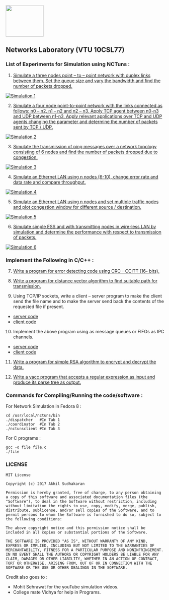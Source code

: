 <img src="http://image3.mouthshut.com/images/imagesp/925718051s.png"  width="120" height="100"/>

## Networks Laboratory (VTU 10CSL77)

### List of Experiments for Simulation using NCTuns :  
1.  [Simulate  a  three  nodes  point  –  to  –  point  network  with  duplex  links between  them.  Set  the  queue  size  and  vary  the  bandwidth  and  find  the number of packets dropped. ](https://www.youtube.com/watch?v=ShEC73xOnZ0)  

[![Simulation 1](https://img.youtube.com/vi/ShEC73xOnZ0/0.jpg)](http://www.youtube.com/watch?v=ShEC73xOnZ0)  

2.  [Simulate  a  four  node  point-to-point  network  with  the  links  connected  as follows: n0 – n2, n1 – n2 and n2 – n3. Apply TCP agent between n0-n3 and UDP between  n1-n3.  Apply  relevant  applications  over  TCP  and  UDP  agents changing  the  parameter  and  determine  the  number  of packets  sent  by TCP / UDP. ](https://www.youtube.com/watch?v=zO3Pv9TRLW0&t=2s)   

[![Simulation 2](https://img.youtube.com/vi/zO3Pv9TRLW0/0.jpg)](http://www.youtube.com/watch?v=zO3Pv9TRLW0)  

3. [Simulate  the  transmission  of  ping  messages  over  a  network  topology consisting  of  6  nodes  and  find  the  number  of  packets  dropped  due  to congestion. ](https://www.youtube.com/watch?v=yfo5OPVkTxI)

[![Simulation 3](https://img.youtube.com/vi/yfo5OPVkTxI/0.jpg)](http://www.youtube.com/watch?v=yfo5OPVkTxI)  

4.  [Simulate  an  Ethernet  LAN  using  n  nodes  (6-10),  change  error  rate  and data rate and compare throughput. ](https://www.youtube.com/watch?v=LHFwh1k2r0M)

[![Simulation 4](https://img.youtube.com/vi/LHFwh1k2r0M/0.jpg)](http://www.youtube.com/watch?v=LHFwh1k2r0M)

5. [Simulate  an  Ethernet  LAN  using  n  nodes  and  set  multiple  traffic  nodes and plot congestion window for different source / destination. ](https://www.youtube.com/watch?v=U8XgAIo0kT8)

[![Simulation 5](https://img.youtube.com/vi/U8XgAIo0kT8/0.jpg)](http://www.youtube.com/watch?v=U8XgAIo0kT8)    

6.  [Simulate  simple  ESS  and  with  transmitting  nodes  in wire-less  LAN  by simulation and determine the performance with respect to transmission of packets. ](https://www.youtube.com/watch?v=119C9JHnpBU)

[![Simulation 6](https://img.youtube.com/vi/119C9JHnpBU/0.jpg)](http://www.youtube.com/watch?v=119C9JHnpBU)

### Implement the Following in C/C++ :

7.  [Write a program for error detecting code using CRC - CCITT (16- bits).  ](https://raw.githubusercontent.com/Akhilsudh/10CSL77/master/07/7.c)

8.  [Write a program for distance vector algorithm to find suitable path for transmission. ](https://raw.githubusercontent.com/Akhilsudh/10CSL77/master/08/8.c)

9.  Using TCP/IP sockets, write a client – server program to make the client send the file name and to make the server send back the contents of the requested file if present.
* [server code](https://raw.githubusercontent.com/Akhilsudh/10CSL77/master/09/server.c)
* [client code](https://raw.githubusercontent.com/Akhilsudh/10CSL77/master/09/client.c)

10. Implement the above program using as message queues or FIFOs as IPC channels.
* [server code](https://raw.githubusercontent.com/Akhilsudh/10CSL77/master/10/server.c)
* [client code](https://raw.githubusercontent.com/Akhilsudh/10CSL77/master/10/client.c)

11. [Write a program for simple RSA algorithm to encrypt and decrypt the data. ](https://raw.githubusercontent.com/Akhilsudh/10CSL77/master/11/11.c)

12. [Write a yacc program that accepts a regular expression as input and produce its parse tree as output. ](https://raw.githubusercontent.com/Akhilsudh/10CSL77/master/12/12.c)

### Commands for Compiling/Running the code/software :
For Network Simulation in Fedora 8 :

	cd /usr/local/nctuns/bin
	./dispatcher   #In Tab 1
	./coordinator  #In Tab 2
	./nctunsclient #In Tab 3
For C programs :

    gcc -o file file.c
    ./file

### LICENSE
	MIT License

	Copyright (c) 2017 Akhil Sudhakaran

	Permission is hereby granted, free of charge, to any person obtaining a copy of this software and associated documentation files (the "Software"), to deal in the Software without restriction, including without limitation the rights to use, copy, modify, merge, publish, distribute, sublicense, and/or sell copies of the Software, and to permit persons to whom the Software is furnished to do so, subject to the following conditions:

	The above copyright notice and this permission notice shall be included in all copies or substantial portions of the Software.

	THE SOFTWARE IS PROVIDED "AS IS", WITHOUT WARRANTY OF ANY KIND, EXPRESS OR IMPLIED, INCLUDING BUT NOT LIMITED TO THE WARRANTIES OF MERCHANTABILITY, FITNESS FOR A PARTICULAR PURPOSE AND NONINFRINGEMENT. IN NO EVENT SHALL THE AUTHORS OR COPYRIGHT HOLDERS BE LIABLE FOR ANY CLAIM, DAMAGES OR OTHER LIABILITY, WHETHER IN AN ACTION OF CONTRACT, TORT OR OTHERWISE, ARISING FROM, OUT OF OR IN CONNECTION WITH THE SOFTWARE OR THE USE OR OTHER DEALINGS IN THE SOFTWARE.



Credit also goes to :

* Mohit Sehrawat for the youTube simulation videos.  
* College mate Vidhya for help in Programs.
